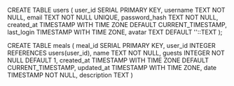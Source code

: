 CREATE TABLE users (
user_id SERIAL PRIMARY KEY,
username TEXT NOT NULL,
email TEXT NOT NULL UNIQUE,
password_hash TEXT NOT NULL,
created_at TIMESTAMP WITH TIME ZONE DEFAULT CURRENT_TIMESTAMP,
last_login TIMESTAMP WITH TIME ZONE,
avatar TEXT DEFAULT ''::TEXT
);

CREATE TABLE meals (
meal_id SERIAL PRIMARY KEY,
user_id INTEGER REFERENCES users(user_id),
name TEXT NOT NULL,
guests INTEGER NOT NULL DEFAULT 1,
created_at TIMESTAMP WITH TIME ZONE DEFAULT CURRENT_TIMESTAMP,
updated_at TIMESTAMP WITH TIME ZONE,
date TIMESTAMP NOT NULL,
description TEXT
)
